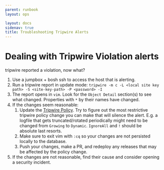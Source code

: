 ```yaml
---
parent: runbook
layout: ops

layout: docs
sidenav: true
title: Troubleshooting Tripwire Alerts
---
```


# Dealing with Tripwire Violation alerts
tripwire reported a violation, now what?

1. Use a jumpbox + bosh ssh to access the host that is alerting.
2. Run a tripwire report in update mode: `tripwire -m c -L <local site key path> -S <site-key-path> -P <password> -I`
3. The report opens in `vim`. Look for the `Object Detail` section(s) to see what changed. Properties with `*` by 
their names have changed. 
4. If the changes seem reasonable:
    1. Update the [Tripwire Policy](https://github.com/18F/cg-tripwire-boshrelease/blob/master/jobs/tripwire/templates/config/twpol.txt.erb). Try to figure out the most restrictive tripwire policy change you can make that will silence the alert. E.g. a logfile that gets truncated/rotated periodically might need to be changed from `Growing` to `Dynamic`. `IgnoreAll` and `!` should be absolute last resorts.
    2. Make sure to exit vim with `:cq` so your changes are not persisted locally to the database.
    3. Push your changes, make a PR, and redeploy any releases that may be affected by the policy change.
5. If the changes are not reasonable, find their cause and consider opening a security incident.
